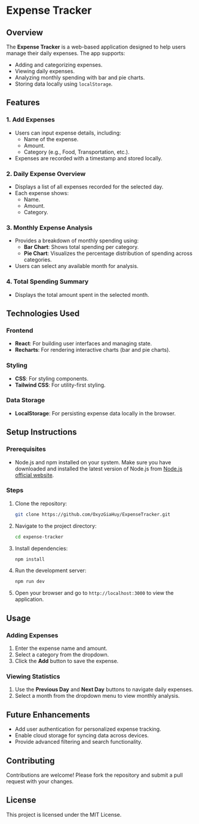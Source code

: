 # Expense Tracker

## Overview

The **Expense Tracker** is a web-based application designed to help users manage their daily expenses. The app supports:

- Adding and categorizing expenses.
- Viewing daily expenses.
- Analyzing monthly spending with bar and pie charts.
- Storing data locally using `localStorage`.

## Features

### 1. Add Expenses

- Users can input expense details, including:
  - Name of the expense.
  - Amount.
  - Category (e.g., Food, Transportation, etc.).
- Expenses are recorded with a timestamp and stored locally.

### 2. Daily Expense Overview

- Displays a list of all expenses recorded for the selected day.
- Each expense shows:
  - Name.
  - Amount.
  - Category.

### 3. Monthly Expense Analysis

- Provides a breakdown of monthly spending using:
  - **Bar Chart**: Shows total spending per category.
  - **Pie Chart**: Visualizes the percentage distribution of spending across categories.
- Users can select any available month for analysis.

### 4. Total Spending Summary

- Displays the total amount spent in the selected month.

## Technologies Used

### Frontend

- **React**: For building user interfaces and managing state.
- **Recharts**: For rendering interactive charts (bar and pie charts).

### Styling

- **CSS**: For styling components.
- **Tailwind CSS**: For utility-first styling.

### Data Storage

- **LocalStorage**: For persisting expense data locally in the browser.

## Setup Instructions

### Prerequisites

- Node.js and npm installed on your system. Make sure you have downloaded and installed the latest version of Node.js from [Node.js official website](https://nodejs.org/).

### Steps

1. Clone the repository:
   ```bash
   git clone https://github.com/OxyzGiaHuy/ExpenseTracker.git
   ```
2. Navigate to the project directory:
   ```bash
   cd expense-tracker
   ```
3. Install dependencies:
   ```bash
   npm install
   ```
4. Run the development server:
   ```bash
   npm run dev
   ```
5. Open your browser and go to `http://localhost:3000` to view the application.

## Usage

### Adding Expenses

1. Enter the expense name and amount.
2. Select a category from the dropdown.
3. Click the **Add** button to save the expense.

### Viewing Statistics

1. Use the **Previous Day** and **Next Day** buttons to navigate daily expenses.
2. Select a month from the dropdown menu to view monthly analysis.

## Future Enhancements

- Add user authentication for personalized expense tracking.
- Enable cloud storage for syncing data across devices.
- Provide advanced filtering and search functionality.

## Contributing

Contributions are welcome! Please fork the repository and submit a pull request with your changes.

## License

This project is licensed under the MIT License.
